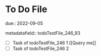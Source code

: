 # To Do File

due:: 2022-09-05

metadatafield:: todoTestFile_246\_93

- [ ] Task of todoTestFile_246 1 [[Query me]]
- [ ] Task of todoTestFile_246 2
